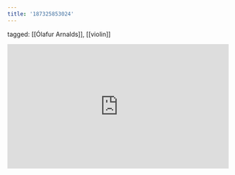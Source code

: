 ```yaml
---
title: '187325853024'
---
```

tagged: [[Ólafur Arnalds]], [[violin]]
<iframe allow="accelerometer; autoplay; clipboard-write; encrypted-media; gyroscope; picture-in-picture" allowfullscreen="" frameborder="0" height="281" id="youtube_iframe" src="https://www.youtube.com/embed/hl0pV4OXvWA?feature=oembed&amp;enablejsapi=1&amp;origin=https://safe.txmblr.com&amp;wmode=opaque" width="500"></iframe>